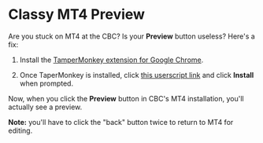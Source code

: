 # Classy MT4 Preview

Are you stuck on MT4 at the CBC? Is your **Preview** button useless? Here's a fix:

1. Install the [TamperMonkey extension for Google Chrome](https://chrome.google.com/webstore/detail/tampermonkey/dhdgffkkebhmkfjojejmpbldmpobfkfo).

2. Once TaperMonkey is installed, click [this userscript link](https://github.com/misener/Classy-MT4-Preview/raw/master/classyMT4preview.user.js) and click **Install** when prompted.

Now, when you click the **Preview** button in CBC's MT4 installation, you'll actually see a preview.

**Note:** you'll have to click the "back" button twice to return to MT4 for editing.
